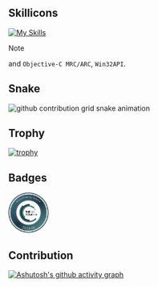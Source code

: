 ## Skillicons

[![My Skills](https://skillicons.dev/icons?i=alpinejs,anaconda,androidstudio,apple,atom,bash,bitbucket,c,cs,cpp,css,dart,docker,dotnet,eclipse,elasticsearch,fastapi,flask,flutter,git,github,html,java,js,laravel,linux,mysql,nginx,ps,php,phpstorm,postgres,pycharm,py,redis,sqlite,sublime,swift,tailwind,unity,vim,visualstudio,vscode,wordpress,xd&theme=dark)](https://skillicons.dev)

> [!NOTE]
> and `Objective-C MRC/ARC`, `Win32API`.   

## Snake

<picture>
  <source media="(prefers-color-scheme: dark)" srcset="https://raw.githubusercontent.com/ChifuyuArabelio/ChifuyuArabelio/output/github-contribution-grid-snake-dark.svg">
  <source media="(prefers-color-scheme: light)" srcset="https://raw.githubusercontent.com/ChifuyuArabelio/ChifuyuArabelio/output/github-contribution-grid-snake.svg">
  <img alt="github contribution grid snake animation" src="https://raw.githubusercontent.com/{github_user_name}/ChifuyuArabelio/output/github-contribution-grid-snake.svg">
</picture>

## Trophy

[![trophy](https://github-profile-trophy.vercel.app/?username=ChifuyuArabelio&theme=onedark)](https://github.com/ryo-ma/github-profile-trophy)

## Badges

<a href="https://www.openbadge-global.com/api/v1.0/openBadge/v2/Wallet/Public/GetAssertionShare/MEdhU3NIbmdKT1lybW1jNkhKNHcvUT09"><img src="img/generate_ai_passport.png" width="80px" height="80px"></a>

## Contribution

[![Ashutosh's github activity graph](https://github-readme-activity-graph.vercel.app/graph?username=ChifuyuArabelio&theme=github-compact&hide_title=true&area=true&days=31)](https://github.com/ashutosh00710/github-readme-activity-graph)
